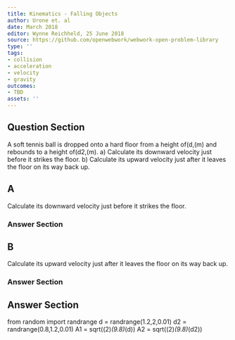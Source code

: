 ```yaml
---
title: Kinematics - Falling Objects
author: Urone et. al
date: March 2018
editor: Wynne Reichheld, 25 June 2018
source: https://github.com/openwebwork/webwork-open-problem-library
type: ''
tags:
- collision
- acceleration
- velocity
- gravity
outcomes:
- TBD
assets: ''
---
```


## Question Section 

A soft tennis ball is dropped onto a hard floor from a height of(d,(m) and rebounds to a height of(d2,(m).
a) Calculate its downward velocity just before it strikes the floor. 
b) Calculate its upward velocity just after it leaves the floor on its way back up.

## A
Calculate its downward velocity just before it strikes the floor. 
### Answer Section
## B
Calculate its upward velocity just after it leaves the floor on its way back up.
### Answer Section


## Answer Section

from random import randrange
d = randrange(1.2,2,0.01)
d2 = randrange(0.8,1.2,0.01)
A1 = sqrt((2)*(9.8)*(d))
A2 = sqrt((2)*(9.8)*(d2))